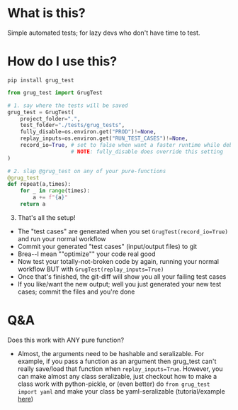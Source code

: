 # What is this?

Simple automated tests; for lazy devs who don't have time to test.

# How do I use this?

`pip install grug_test`

```python
from grug_test import GrugTest

# 1. say where the tests will be saved
grug_test = GrugTest(
    project_folder=".",
    test_folder="./tests/grug_tests",
    fully_disable=os.environ.get("PROD")!=None,
    replay_inputs=os.environ.get("RUN_TEST_CASES")!=None,
    record_io=True, # set to false when want a faster runtime while debugging
                    # NOTE: fully_disable does override this setting
)

# 2. slap @grug_test on any of your pure-functions
@grug_test
def repeat(a,times):
    for _ in range(times):
        a += f"{a}"
    return a

```

3. That's all the setup!
- The "test cases" are generated when you set `GrugTest(record_io=True)` and run your normal workflow
- Commit your generated "test cases" (input/output files) to git
- Brea--I mean ""optimize"" your code real good
- Now test your totally-not-broken code by again, running your normal workflow BUT with `GrugTest(replay_inputs=True)`
- Once that's finished, the git-diff will show you all your failing test cases
- If you like/want the new output; well you just generated your new test cases; commit the files and you're done

# Q&A 

Does this work with ANY pure function?

- Almost, the arguments need to be hashable and seralizable. For example, if you pass a function as an argument then grug_test can't really save/load that function when `replay_inputs=True`. However, you can make almost any class seralizable, just checkout how to make a class work with python-pickle, or (even better) do `from grug_test import yaml` and make your class be yaml-seralizable (tutorial/example [here](https://github.com/jeff-hykin/ez_yaml/blob/8b4dce8bf495484feb50f84468ffc6f776c357d4/README.md#custom-yaml-tags-example))
